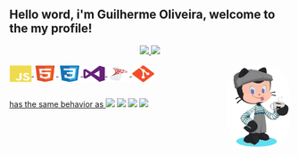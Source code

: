 ## Hello word, i'm Guilherme Oliveira, welcome to the my profile!

<div align="center">
    <a href="https://github.com/gscodebrasil">
    <img height="150" src="https://github-readme-stats.vercel.app/api?username=gscodebrasil&show_icons=true&theme=dracula&include_all_commits=true&count_private=true"/>
    <img height="150" src="https://github-readme-stats.vercel.app/api/top-langs/?username=gscodebrasil&layout=compact&langs_count=7&theme=dracula"/>     
</div> 

<div style="display: inline_block"><br>
    <img align="center" alt="Javascript" height="30" width="40" src="https://raw.githubusercontent.com/gscodebrasil/devicons/main/icons/javascript/javascript-plain.svg" title="Javascript">
    <img align="center" alt="HTML5" height="30" width="40" src="https://raw.githubusercontent.com/gscodebrasil/devicons/main/icons/html5/html5-original.svg" title="HTML5">
    <img align="center" alt="CSS3" height="30" width="40" src="https://raw.githubusercontent.com/gscodebrasil/devicons/main/icons/css3/css3-original.svg" title="CSS3">
    <img align="center" alt="VB.Net" height="30" width="40" src="https://raw.githubusercontent.com/gscodebrasil/devicons/main/icons/visualstudio/visualstudio-plain.svg" title="VB.Net">
    <img align="center" alt="Sql-server" height="30" width="40" src="https://raw.githubusercontent.com/gscodebrasil/devicons/main/icons/microsoftsqlserver/sql-server.svg" title="Sql-server"> 
    <img align="center" alt="Git" height="30" width="40" src="https://raw.githubusercontent.com/gscodebrasil/devicons/main/icons/git/git-plain.svg" title="Git">   
    <img align="right" alt="GitHub-Cat" height="150" style="border-radius:50px;" src="https://github.com/gscodebrasil/devicons/blob/main/icons/github/mygitcat.png">     
</div>
  
  ##  

<div>
  <a href="https://www.facebook.com/profile.php?id=100004230251012" rel="noreferrer" target="_blank"> has the same behavior as <a href="#" rel="noreferrer noopener" target="_blank">
  <a href="https://www.facebook.com/profile.php?id=100004230251012" rel="noreferrer"><img src="https://img.shields.io/badge/Facebook-1877F2?style=for-the-badge&logo=facebook&logoColor=white" rel="noreferrer"></a>
  <a href="https://www.instagram.com/xguioliveirax/" target="_blank"><img src="https://img.shields.io/badge/-Instagram-%23E4405F?style=for-the-badge&logo=instagram&logoColor=white" target="_blank"></a>
  <a href = "mailto:contatorafaballerini@gmail.com"><img src="https://img.shields.io/badge/-Gmail-%23333?style=for-the-badge&logo=gmail&logoColor=white" target="_blank"></a>
  <a href="https://www.linkedin.com/in/guilherme-oliveira-400605146/" target="_blank"><img src="https://img.shields.io/badge/-LinkedIn-%230077B5?style=for-the-badge&logo=linkedin&logoColor=white" target="_blank"></a> 
</div>
